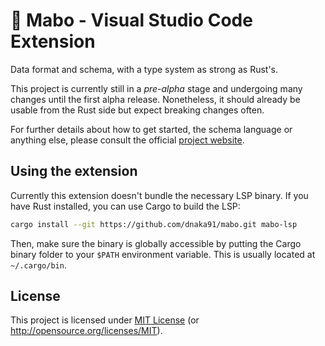 # 🍲 Mabo - Visual Studio Code Extension

Data format and schema, with a type system as strong as Rust's.

This project is currently still in a _pre-alpha_ stage and undergoing many changes until the first alpha release. Nonetheless, it should already be usable from the Rust side but expect breaking changes often.

For further details about how to get started, the schema language or anything else, please consult the official [project website](https://dnaka91.github.io/mabo/).

## Using the extension

Currently this extension doesn't bundle the necessary LSP binary. If you have Rust installed, you can use Cargo to build the LSP:

```sh
cargo install --git https://github.com/dnaka91/mabo.git mabo-lsp
```

Then, make sure the binary is globally accessible by putting the Cargo binary folder to your `$PATH` environment variable. This is usually located at `~/.cargo/bin`.

## License

This project is licensed under [MIT License](LICENSE.md) (or <http://opensource.org/licenses/MIT>).
